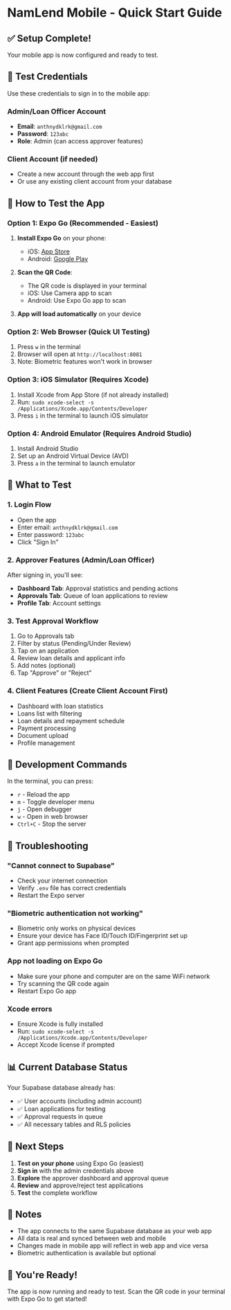 # NamLend Mobile - Quick Start Guide

## ✅ Setup Complete!

Your mobile app is now configured and ready to test.

## 🔐 Test Credentials

Use these credentials to sign in to the mobile app:

### Admin/Loan Officer Account
- **Email**: `anthnydklrk@gmail.com`
- **Password**: `123abc`
- **Role**: Admin (can access approver features)

### Client Account (if needed)
- Create a new account through the web app first
- Or use any existing client account from your database

## 📱 How to Test the App

### Option 1: Expo Go (Recommended - Easiest)

1. **Install Expo Go** on your phone:
   - iOS: [App Store](https://apps.apple.com/app/expo-go/id982107779)
   - Android: [Google Play](https://play.google.com/store/apps/details?id=host.exp.exponent)

2. **Scan the QR Code**:
   - The QR code is displayed in your terminal
   - iOS: Use Camera app to scan
   - Android: Use Expo Go app to scan

3. **App will load automatically** on your device

### Option 2: Web Browser (Quick UI Testing)

1. Press `w` in the terminal
2. Browser will open at `http://localhost:8081`
3. Note: Biometric features won't work in browser

### Option 3: iOS Simulator (Requires Xcode)

1. Install Xcode from App Store (if not already installed)
2. Run: `sudo xcode-select -s /Applications/Xcode.app/Contents/Developer`
3. Press `i` in the terminal to launch iOS simulator

### Option 4: Android Emulator (Requires Android Studio)

1. Install Android Studio
2. Set up an Android Virtual Device (AVD)
3. Press `a` in the terminal to launch emulator

## 🎯 What to Test

### 1. Login Flow
- Open the app
- Enter email: `anthnydklrk@gmail.com`
- Enter password: `123abc`
- Click "Sign In"

### 2. Approver Features (Admin/Loan Officer)
After signing in, you'll see:
- **Dashboard Tab**: Approval statistics and pending actions
- **Approvals Tab**: Queue of loan applications to review
- **Profile Tab**: Account settings

### 3. Test Approval Workflow
1. Go to Approvals tab
2. Filter by status (Pending/Under Review)
3. Tap on an application
4. Review loan details and applicant info
5. Add notes (optional)
6. Tap "Approve" or "Reject"

### 4. Client Features (Create Client Account First)
- Dashboard with loan statistics
- Loans list with filtering
- Loan details and repayment schedule
- Payment processing
- Document upload
- Profile management

## 🔄 Development Commands

In the terminal, you can press:
- `r` - Reload the app
- `m` - Toggle developer menu
- `j` - Open debugger
- `w` - Open in web browser
- `Ctrl+C` - Stop the server

## 🐛 Troubleshooting

### "Cannot connect to Supabase"
- Check your internet connection
- Verify `.env` file has correct credentials
- Restart the Expo server

### "Biometric authentication not working"
- Biometric only works on physical devices
- Ensure your device has Face ID/Touch ID/Fingerprint set up
- Grant app permissions when prompted

### App not loading on Expo Go
- Make sure your phone and computer are on the same WiFi network
- Try scanning the QR code again
- Restart Expo Go app

### Xcode errors
- Ensure Xcode is fully installed
- Run: `sudo xcode-select -s /Applications/Xcode.app/Contents/Developer`
- Accept Xcode license if prompted

## 📊 Current Database Status

Your Supabase database already has:
- ✅ User accounts (including admin account)
- ✅ Loan applications for testing
- ✅ Approval requests in queue
- ✅ All necessary tables and RLS policies

## 🚀 Next Steps

1. **Test on your phone** using Expo Go (easiest)
2. **Sign in** with the admin credentials above
3. **Explore** the approver dashboard and approval queue
4. **Review** and approve/reject test applications
5. **Test** the complete workflow

## 📝 Notes

- The app connects to the same Supabase database as your web app
- All data is real and synced between web and mobile
- Changes made in mobile app will reflect in web app and vice versa
- Biometric authentication is available but optional

## 🎉 You're Ready!

The app is now running and ready to test. Scan the QR code in your terminal with Expo Go to get started!
